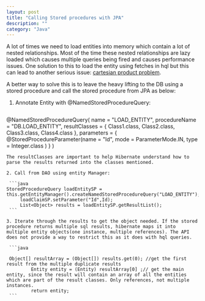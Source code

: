 ```yaml
---
layout: post
title: "Calling Stored procedures with JPA"
description: ""
category: "Java"
---
```


A lot of times we need to load entities into memory which contain a lot of nested relationships. Most of the time these nested relationships are lazy loaded which causes multiple queries being fired and causes performance issues. One solution to this to load the entity using fetches in hql but this can lead to another serious issue: [cartesian product problem](http://learningviacode.blogspot.com/2012/08/fetch-join-and-cartesian-product-problem.html).

A better way to solve this is to leave the heavy lifting to the DB using a stored procedure and call the stored procedure from JPA as below:


1.  Annotate Entity with @NamedStoredProcedureQuery:

    ```java
@NamedStoredProcedureQuery(
		name = "LOAD_ENTITY", 
		procedureName = "DB.LOAD_ENTITY", 
		resultClasses = { Class1.class, Class2.class, Class3.class, Class4.class },
		parameters = {
		@StoredProcedureParameter(name = "Id", mode = ParameterMode.IN, type = Integer.class )
		}
)
   ```
The resultClasses are important to help Hibernate understand how to parse the results returned into the classes mentioned.

2. Call from DAO using entity Manager:

    ```java
StoredProcedureQuery loadEntitySP = this.getEntityManager().createNamedStoredProcedureQuery("LOAD_ENTITY");
		loadClaimSP.setParameter("Id",Id);
		List<Object> results = loadEntitySP.getResultList();
    ```

3. Iterate through the results to get the object needed. If the stored procedure returns multiple sql results, hibernate maps it into multiple entity objects(one instance, multiple references). The API does not provide a way to restrict this as it does with hql queries.

    ```java

	Object[] resultArray = (Object[]) results.get(0); //get the first result from the multiple duplicate results
			Entity entity = (Entity) resultArray[0] ;// get the main entity, since the result will contain an array of all the entities which are part of the result classes. Only references, not multiple instances.
 			return entity;
    ```